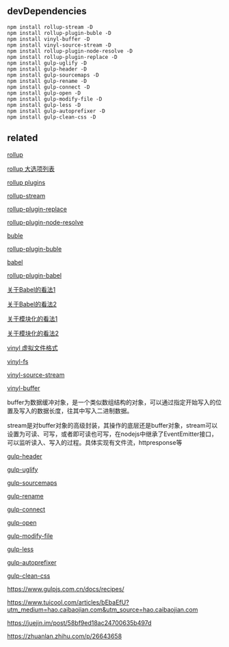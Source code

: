 ## devDependencies

```
npm install rollup-stream -D
npm install rollup-plugin-buble -D
npm install vinyl-buffer -D
npm install vinyl-source-stream -D
npm install rollup-plugin-node-resolve -D
npm install rollup-plugin-replace -D
npm install gulp-uglify -D
npm install gulp-header -D
npm install gulp-sourcemaps -D
npm install gulp-rename -D
npm install gulp-connect -D
npm install gulp-open -D
npm install gulp-modify-file -D
npm install gulp-less -D
npm install gulp-autoprefixer -D
npm install gulp-clean-css -D
```

## related

[rollup](https://github.com/rollup/rollup)

[rollup 大选项列表](http://www.rollupjs.com/big-list-of-options/)

[rollup plugins](https://github.com/rollup/rollup/wiki/Plugins)

[rollup-stream](https://github.com/Permutatrix/rollup-stream)

[rollup-plugin-replace](https://github.com/rollup/rollup-plugin-replace)

[rollup-plugin-node-resolve](https://github.com/rollup/rollup-plugin-node-resolve)

[buble](https://github.com/Rich-Harris/buble)

[rollup-plugin-buble](https://github.com/rollup/rollup-plugin-buble)

[babel](https://github.com/babel/babel)

[rollup-plugin-babel](https://github.com/rollup/rollup-plugin-babel)

[关于Babel的看法1](https://www.zhihu.com/question/61124018/answer/184718397)

[关于Babel的看法2](https://www.zhihu.com/question/49382420/answer/125498234)

[关于模块化的看法1](https://www.zhihu.com/question/29687968/answer/218156507)

[关于模块化的看法2](https://www.zhihu.com/question/27917401/answer/223309781)

[vinyl 虚拟文件格式](https://github.com/gulpjs/vinyl)

[vinyl-fs](https://github.com/gulpjs/vinyl-fs)

[vinyl-source-stream](https://github.com/hughsk/vinyl-source-stream)

[vinyl-buffer](https://github.com/hughsk/vinyl-buffer)

buffer为数据缓冲对象，是一个类似数组结构的对象，可以通过指定开始写入的位置及写入的数据长度，往其中写入二进制数据。

stream是对buffer对象的高级封装，其操作的底层还是buffer对象，stream可以设置为可读、可写，或者即可读也可写，在nodejs中继承了EventEmitter接口，可以监听读入、写入的过程。具体实现有文件流，httpresponse等

[gulp-header](https://github.com/douglasduteil/gulp-header)

[gulp-uglify](https://github.com/terinjokes/gulp-uglify)

[gulp-sourcemaps](https://github.com/gulp-sourcemaps/gulp-sourcemaps)

[gulp-rename](https://github.com/hparra/gulp-rename)

[gulp-connect](https://github.com/AveVlad/gulp-connect)

[gulp-open](https://github.com/stevelacy/gulp-open)

[gulp-modify-file](https://github.com/ifedu/gulp-modify-file)

[gulp-less](https://github.com/stevelacy/gulp-less)

[gulp-autoprefixer](https://github.com/sindresorhus/gulp-autoprefixer)

[gulp-clean-css](https://github.com/scniro/gulp-clean-css)

https://www.gulpjs.com.cn/docs/recipes/

https://www.tuicool.com/articles/bEbaEfU?utm_medium=hao.caibaojian.com&utm_source=hao.caibaojian.com

https://juejin.im/post/58bf9ed18ac24700635b497d

https://zhuanlan.zhihu.com/p/26643658





